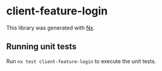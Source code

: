# client-feature-login

This library was generated with [Nx](https://nx.dev).

## Running unit tests

Run `nx test client-feature-login` to execute the unit tests.
